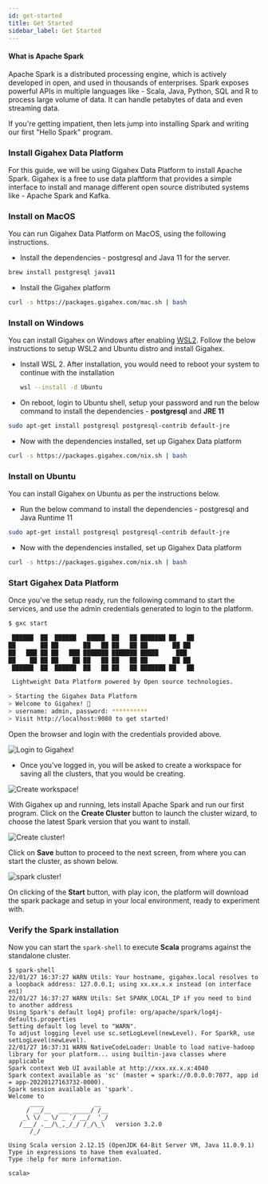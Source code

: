 ```yaml
---
id: get-started
title: Get Started
sidebar_label: Get Started
---
```


#### What is Apache Spark

Apache Spark is a distributed processing engine, which is actively developed in
open, and used in thousands of enterprises. Spark exposes powerful APIs in
multiple languages like - Scala, Java, Python, SQL and R to process large volume
of data. It can handle petabytes of data and even streaming data.

If you're getting impatient, then lets jump into installing Spark and writing
our first "Hello Spark" program.

### Install Gigahex Data Platform

For this guide, we will be using Gigahex Data Platform to install Apache Spark.
Gigahex is a free to use data plaftform that provides a simple interface to
install and manage different open source distributed systems like - Apache Spark
and Kafka.

### Install on MacOS

You can run Gigahex Data Platform on MacOS, using the following instructions.

- Install the dependencies - postgresql and Java 11 for the server.

```bash
brew install postgresql java11
```

- Install the Gigahex platform

```bash
curl -s https://packages.gigahex.com/mac.sh | bash
```

### Install on Windows

You can install Gigahex on Windows after enabling
[WSL2](https://docs.microsoft.com/en-us/windows/wsl/about). Follow the below
instructions to setup WSL2 and Ubuntu distro and install Gigahex.

- Install WSL 2. After installation, you would need to reboot your system to
  continue with the installation

  ```bash
  wsl --install -d Ubuntu
  ```

- On reboot, login to Ubuntu shell, setup your password and run the below
  command to install the dependencies - **postgresql** and **JRE 11**

```bash
sudo apt-get install postgresql postgresql-contrib default-jre
```

- Now with the dependencies installed, set up Gigahex Data platform

```bash
curl -s https://packages.gigahex.com/nix.sh | bash
```

### Install on Ubuntu

You can install Gigahex on Ubuntu as per the instructions below.

- Run the below command to install the dependencies - postgresql and Java
  Runtime 11

```bash
sudo apt-get install postgresql postgresql-contrib default-jre
```

- Now with the dependencies installed, set up Gigahex Data platform

```bash
curl -s https://packages.gigahex.com/nix.sh | bash
```

### Start Gigahex Data Platform

Once you've the setup ready, run the following command to start the services,
and use the admin credentials generated to login to the platform.

```bash
$ gxc start

 ██████  ██  ██████   █████  ██   ██ ███████ ██   ██
██       ██ ██       ██   ██ ██   ██ ██       ██ ██
██   ███ ██ ██   ███ ███████ ███████ █████     ███
██    ██ ██ ██    ██ ██   ██ ██   ██ ██       ██ ██
 ██████  ██  ██████  ██   ██ ██   ██ ███████ ██   ██

 Lightweight Data Platform powered by Open source technologies.

> Starting the Gigahex Data Platform
> Welcome to Gigahex! 👋
> username: admin, password: **********
> Visit http://localhost:9080 to get started!
```

Open the browser and login with the credentials provided above.

![Login to Gigahex!](/img/spark/intro/login.png "Login to Gigahex")

- Once you've logged in, you will be asked to create a workspace for saving all
  the clusters, that you would be creating.

![Create workspace!](/img/spark/intro/create-workspace.png "Create workspace")

With Gigahex up and running, lets install Apache Spark and run our first
program. Click on the **Create Cluster** button to launch the cluster wizard, to
choose the latest Spark version that you want to install.

![Create cluster!](/img/spark/intro/spark-cluster-builder.png "Create spark cluster")

Click on **Save** button to proceed to the next screen, from where you can start
the cluster, as shown below.

![spark cluster!](/img/spark/intro/spark-cluster-view.png "Spark cluster")

On clicking of the **Start** button, with play icon, the platform will download
the spark package and setup in your local environment, ready to experiment with.

### Verify the Spark installation

Now you can start the `spark-shell` to execute **Scala** programs against the
standalone cluster.

```
$ spark-shell
22/01/27 16:37:27 WARN Utils: Your hostname, gigahex.local resolves to a loopback address: 127.0.0.1; using xx.xx.x.x instead (on interface en1)
22/01/27 16:37:27 WARN Utils: Set SPARK_LOCAL_IP if you need to bind to another address
Using Spark's default log4j profile: org/apache/spark/log4j-defaults.properties
Setting default log level to "WARN".
To adjust logging level use sc.setLogLevel(newLevel). For SparkR, use setLogLevel(newLevel).
22/01/27 16:37:31 WARN NativeCodeLoader: Unable to load native-hadoop library for your platform... using builtin-java classes where applicable
Spark context Web UI available at http://xxx.xx.x.x:4040
Spark context available as 'sc' (master = spark://0.0.0.0:7077, app id = app-20220127163732-0000).
Spark session available as 'spark'.
Welcome to
      ____              __
     / __/__  ___ _____/ /__
    _\ \/ _ \/ _ `/ __/  '_/
   /___/ .__/\_,_/_/ /_/\_\   version 3.2.0
      /_/

Using Scala version 2.12.15 (OpenJDK 64-Bit Server VM, Java 11.0.9.1)
Type in expressions to have them evaluated.
Type :help for more information.

scala>
```
